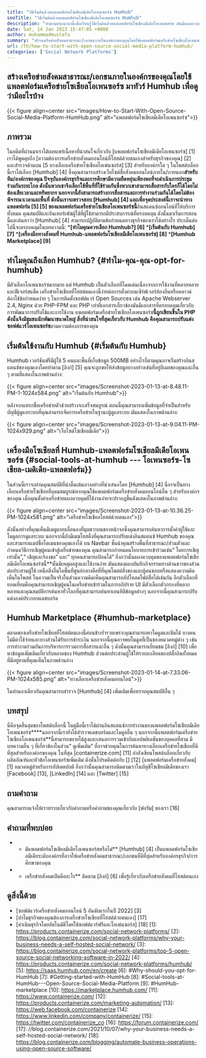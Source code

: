 ```yaml
---
title: "วิธีเริ่มต้นด้วยแพลตฟอร์มโซเชียลมีเดียโอเพนซอร์ซ Humhub" 
seoTitle: "วิธีเริ่มต้นด้วยแพลตฟอร์มโซเชียลมีเดียโอเพนซอร์ซ Humhub" 
description: "ทำตามคำแนะนำนี้เพื่อเรียนรู้วิธีเริ่มต้นด้วยแพลตฟอร์มโซเชียลมีเดียโอเพนซอร์ซ มันมีแผงควบคุมที่หลากหลายพร้อมกับคุณสมบัติระดับองค์กรมากมาย" 
date: Sat, 14 Jan 2023 15:47:05 +0000
author: muhammadmustafa
summary: "สร้างเครือข่ายสังคมสาธารณะ/เอกชนภายในองค์กรของคุณโดยใช้แพลตฟอร์มเครือข่ายโซเชียลโอเพนซอร์ซ มาทัวร์ Humhub เพื่อดูว่ามีอะไรบ้าง" 
url: /th/how-to-start-with-open-source-social-media-platform-humhub/
categories: ['Social Network Platforms']
---
```


## สร้างเครือข่ายสังคมสาธารณะ/เอกชนภายในองค์กรของคุณโดยใช้แพลตฟอร์มเครือข่ายโซเชียลโอเพนซอร์ซ มาทัวร์ Humhub เพื่อดูว่ามีอะไรบ้าง

{{< figure align=center src="images/How-to-Start-With-Open-Source-Social-Media-Platform-HumHub.png" alt="แพลตฟอร์มโซเชียลมีเดียโอเพนซอร์ซ">}}


## ภาพรวม
ในอดีตที่ผ่านมาเราได้เผยแพร่เนื้อหาที่น่าสนใจเกี่ยวกับ [แพลตฟอร์มโซเชียลมีเดียโอเพนซอร์ซ] [1] เราได้พูดคุยถึง [ความต้องการเครือข่ายสังคมออนไลน์ที่โฮสต์ด้วยตนเองสำหรับธุรกิจของคุณ] [2] และสำรวจด้านบน [5 ทางเลือกเครือข่ายโซเชียลโอเพ่นซอร์ส] [3] สำหรับองค์กรใด ๆ ในโพสต์บล็อกนี้เราได้เลือก [Humhub] [4] ซึ่งคุณสามารถสร้างเว็บไซต์สื่อสังคมออนไลน์ภายใน/ภายนอก**สำหรับทีม/องค์กรของคุณ ปัจจุบันองค์กรธุรกิจและการศึกษามีความยืดหยุ่นเพียงพอที่จะดำเนินการประชุมร่วมกันระยะไกล ดังนั้นพวกเขาจึงเลือกใช้พื้นที่ที่ใช้ร่วมกันซึ่งพวกเขาสามารถสื่อสารกับใครก็ได้โดยไม่ต้องเสียเวลาและทรัพยากร นอกจากนี้ยังสามารถสร้างการสื่อสารและการทำงานร่วมกันได้โดยไม่ต้องพิจารณาเวลาและพื้นที่
ดังนั้นเราจะตรวจสอบ [Humhub] [4] และเพื่อจุดประสงค์นี้เราจะนำทางแพลตฟอร์ม [5] [5] ของแพลตฟอร์มเครือข่ายโซเชียลโอเพนซอร์ซนี้**อินสแตนซ์ออนไลน์ที่ให้บริการทั้งหมด คุณสมบัติและอินเทอร์เฟซผู้ใช้ที่ผู้ใช้สามารถมีประสบการณ์ที่ครอบคลุม ดังนั้นมาเริ่มการสอนนี้และค้นหาว่า [Humhub] [4] สามารถปฏิบัติตามข้อกำหนดทางธุรกิจของเราได้อย่างไร
ประเด็นต่อไปนี้จะครอบคลุมในบทความนี้:
***[ทำไมคุณควรเลือก Humhub?] [6]**
***[เริ่มต้นกับ Humhub] [7]**
***[เครื่องมือทางสังคมที่ Humhub-แพลตฟอร์มโซเชียลมีเดียโอเพนซอร์ซ] [8]**
***[Humhub Marketplace] [9]**

## ทำไมคุณถึงเลือก Humhub? {#ทำไม-คุณ-คุณ-opt-for-humhub}
มีตัวเลือกโอเพนซอร์ซมากมาย แต่ Humhub เป็นตัวเลือกที่โดดเด่นเนื่องจากการใช้งานที่หลากหลายและฟีเจอร์สแต็ค เครือข่ายโซเชียลที่โฮสต์ตนเองนี้ง่ายต่อการตั้งค่าบนเซิร์ฟเวอร์ท้องถิ่นหรือคลาวด์ ต้องใช้ข้อกำหนดง่าย ๆ ในการติดตั้งซอฟต์แวร์ Open Sources เช่น Apache Webserver 2.4, Nginx ด้วย PHP-FPM และ PHP เท่าที่เอกสารเกี่ยวข้องมันมีเอกสารที่ครอบคลุมเกี่ยวกับการพัฒนาการปรับใช้และการใช้งาน
แพลตฟอร์มเครือข่ายโซเชียลโอเพนซอร์ซ**นี้ถูกเขียนขึ้นใน PHP ดังนั้นจึงมีชุมชนนักพัฒนาขนาดใหญ่ สิ่งที่น่าสนใจที่สุดเกี่ยวกับ Humhub คือคุณสามารถปรับแต่งซอฟต์แวร์โอเพนซอร์ซ**ตามความต้องการของคุณ

## เริ่มต้นใช้งานกับ Humhub {#เริ่มต้นกับ Humhub}
Humhub เวอร์ชันฟรีมีผู้ใช้ 5 คนและพื้นที่เก็บข้อมูล 500MB อย่างไรก็ตามคุณอาจเริ่มสร้างอินสแตนซ์ของคุณเองโดยทำตาม [ลิงก์] [5] คุณจะถูกขอให้ส่งข้อมูลบางอย่างเช่นที่อยู่อีเมลของคุณและอื่น ๆ ตามที่แสดงในภาพด้านล่าง:

{{< figure align=center src="images/Screenshot-2023-01-13-at-8.48.11-PM-1-1024x584.png" alt="เริ่มต้นกับ Humhub">}}

หลังจากแทรกชื่อเครือข่ายตัวช่วยสร้างจะเสร็จสมบูรณ์ ตอนนี้คุณสามารถเพิ่มข้อมูลที่จำเป็นสำหรับบัญชีผู้ดูแลระบบที่คุณสามารถจัดการเครือข่ายในฐานะผู้ดูแลระบบ มันแสดงในภาพด้านล่าง:

{{< figure align=center src="images/Screenshot-2023-01-13-at-9.04.11-PM-1024x929.png" alt="เว็บไซต์โซเชียลมีเดีย">}}


## เครื่องมือโซเชียลที่ Humhub-แพลตฟอร์มโซเชียลมีเดียโอเพนซอร์ซ {#social-tools-at-humhub --- โอเพนซอร์ซ-โซเชียล-เมดิเดีย-แพลตฟอร์ม}}
ในส่วนนี้เราจะผ่านคุณสมบัติที่น่าตื่นเต้นบางอย่างที่นำเสนอโดย [Humhub] [4] นี่อาจเป็นทางเลือกเครือข่ายโซเชียลที่อุดมสมบูรณ์หากคุณใช้แพลตฟอร์มเครือข่ายสังคมออนไลน์อื่น ๆ สำหรับองค์กรของคุณ
เมื่อคุณตั้งค่าเครือข่ายแผงควบคุมที่ใช้งานง่ายจะปรากฏขึ้นดังแสดงในภาพด้านล่าง:

{{< figure align=center src="images/Screenshot-2023-01-13-at-10.36.25-PM-1024x581.png" alt="เครือข่ายโซเชียลโฮสต์ด้วยตนเอง">}}

ดังนั้นอย่างที่คุณเห็นมีเมนูแบบเลื่อนลงที่มุมขวาบนของหน้าจอซึ่งคุณสามารถค้นหาการตั้งค่าผู้ใช้และโมดูลการดูแลระบบ นอกจากนี้ยังมีเมฆโฮสติ้งที่คุณสามารถปรับแต่งอินสแตนซ์ Humhub ของคุณและสามารถแมปชื่อโดเมนของคุณเองได้ บน Navbar ชั้นนำคุณสร้างพื้นที่สาธารณะ/ส่วนตัวและกำหนดวิธีการเชิญผู้คนเข้าสู่เครือข่ายของคุณ คุณสามารถกำหนดนโยบายการเข้าร่วมเช่น“ โดยการเชิญเท่านั้น”,“ เชิญและร้องขอ” และ“ ทุกคนสามารถป้อนได้”
ยิ่งกว่านั้นแผงควบคุมของแพลตฟอร์มโซเชียลมีเดียโอเพนซอร์ซนี้**นั้นมีเหตุผลสูงและใช้งานง่าย มันแสดงแผงบันทึกกิจกรรมทางด้านขวาของส่วนต่อประสานผู้ใช้ เหนือสิ่งอื่นใดพื้นที่ศูนย์กลางคือที่ที่คุณโพสต์สิ่งของและผู้คนชอบหรือแสดงความคิดเห็นในโพสต์ ในความเป็นจริงในส่วนความคิดเห็นคุณสามารถอัปโหลดไฟล์สื่อได้เช่นกัน อีกตัวเลือกที่ยอดเยี่ยมคือคุณสามารถเชิญผู้คนในเครือข่ายเข้าร่วมในการอภิปราย UI มีตัวเลือกตัวกรองที่หลากหลายและคุณสมบัติการค้นหาทั่วโลกที่คุณสามารถค้นหาเอนทิตีข้อมูลต่างๆ นอกจากนี้คุณสามารถปรับแต่งองค์ประกอบแดชบอร์ด

## Humhub Marketplace {#humhub-marketplace}
ตลาดของเครือข่ายโซเชียลที่โฮสต์ตนเองนี้ค่อนข้างร่ำรวยเพราะคุณสามารถหาโมดูลและธีมได้ บางคนไม่มีค่าใช้จ่ายและบางส่วนได้รับการชำระเงิน นอกจากนี้คุณอาจพบโมดูลที่เป็นของหมวดหมู่ต่าง ๆ เช่นการทำงานร่วมกันการบริหารการรวมการสื่อสารและอื่น ๆ ดังนั้นคุณสามารถเยี่ยมชม [ลิงก์] [10] เพื่อหาข้อมูลเพิ่มเติมเกี่ยวกับตลาดของ Humhub
ส่วนต่อประสานผู้ใช้ให้รายละเอียดของปลั๊กอินทั้งหมดที่มีอยู่ตามที่คุณเห็นในภาพด้านล่าง

{{< figure align=center src="images/Screenshot-2023-01-14-at-7.33.06-PM-1024x585.png" alt="ทางเลือกเครือข่ายสังคมออนไลน์">}}

ในทำนองเดียวกันคุณสามารถสำรวจ [Humhub] [4] เพิ่มเติมเพื่อทราบคุณสมบัติอื่น ๆ

## บทสรุป
นี่คือจุดสิ้นสุดของโพสต์บล็อกนี้ ในคู่มือนี้เราได้ผ่านอินสแตนซ์การทำงานของแพลตฟอร์มโซเชียลมีเดียโอเพนซอร์ซ****นอกจากนี้เรายังได้สำรวจแดชบอร์ดและโมดูลอื่น ๆ นอกจากนี้แพลตฟอร์มเครือข่ายโซเชียลโอเพนซอร์ซ**นี้สามารถขยายได้สูงและเสนอการรวมเข้ากับแอปพลิเคชันของบุคคลที่สาม มีบทความอื่น ๆ ที่เกี่ยวข้องในส่วน“ ดูเพิ่มเติม” ที่อาจช่วยคุณในการค้นหาทางเลือกเครือข่ายโซเชียลที่ดีที่สุดสำหรับองค์กรของคุณ
ในที่สุด [containerize.com] [11] กำลังเขียนโพสต์บล็อกเกี่ยวกับผลิตภัณฑ์และหัวข้อโอเพนซอร์ซเพิ่มเติม ดังนั้นโปรดติดต่อกับ [] [12] [แพลตฟอร์มเครือข่ายสังคม] [1] หมวดหมู่สำหรับการอัปเดตปกติ ยิ่งกว่านั้นคุณสามารถติดตามเราในบัญชีโซเชียลมีเดียของเรา [Facebook] [13], [LinkedIn] [14] และ [Twitter] [15]

## ถามคำถาม
คุณสามารถแจ้งให้เราทราบเกี่ยวกับคำถามหรือคำถามของคุณเกี่ยวกับ [ฟอรัม] ของเรา [16]

## คำถามที่พบบ่อย
* * มีแพลตฟอร์มโซเชียลมีเดียโอเพนซอร์สหรือไม่**
[Humhub] [4] เป็นแพลตฟอร์มโซเชียลมีเดียระดับองค์กรที่อาจให้เครือข่ายสังคมสาธารณะ/เอกชนที่ดีที่สุดสำหรับองค์กรธุรกิจ/การศึกษาของคุณ
* * เครือข่ายสังคมเปิดคืออะไร**
ติดตาม [ลิงก์] [6] เพื่อรู้เกี่ยวกับเครือข่ายสังคมที่โฮสต์ตนเอง

## ดูสิ่งนี้ด้วย
  * [ซอฟต์แวร์เครือข่ายสังคมออนไลน์ 5 อันดับแรกในปี 2022] [3]
  * [ทำไมธุรกิจของคุณต้องการเครือข่ายโซเชียลที่โฮสต์ด้วยตนเอง] [17]
  * [ดำเนินธุรกิจโดยอัตโนมัติโดยใช้ซอฟต์แวร์ฟรีและโอเพ่นซอร์ส] [18]
[1]: https://products.containerize.com/social-network-platforms/
[2]: https://blog.containerize.com/social-network-platforms/why-your-business-needs-a-self-hosted-social-network/
[3]: https://blog.containerize.com/social-network-platforms/top-5-open-source-social-networking-software-in-2022/
[4]: https://products.containerize.com/social-network-platforms/humhub/
[5]: https://saas.humhub.com/en/create
[6]: #Why-should-you-opt-for-HumHub
[7]: #Getting-started-with-HumHub
[8]: #Social-tools-at-HumHub---Open-Source-Social-Media-Platform
[9]: #HumHub-marketplace
[10]: https://marketplace.humhub.com/
[11]: https://www.containerize.com/
[12]: https://products.containerize.com/marketing-automation/
[13]: https://web.facebook.com/containerize
[14]: https://www.linkedin.com/company/containerize/
[15]: https://twitter.com/containerize_co
[16]: https://forum.containerize.com/
[17]: //blog.containerize.com/2021/10/07/why-your-business-needs-a-self-hosted-social-network/
[18]: https://blog.containerize.com/blogging/automate-business-operations-using-open-source-software/
